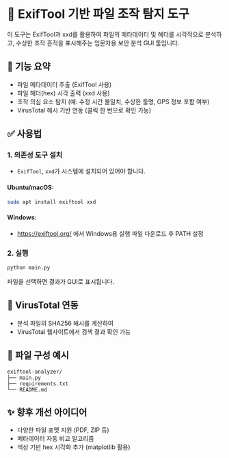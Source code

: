 # 📁 ExifTool 기반 파일 조작 탐지 도구

이 도구는 ExifTool과 xxd를 활용하여 파일의 메타데이터 및 헤더를 시각적으로 분석하고,
수상한 조작 흔적을 표시해주는 입문자용 보안 분석 GUI 툴입니다.

## 🔧 기능 요약
- 파일 메타데이터 추출 (ExifTool 사용)
- 파일 헤더(hex) 시각 출력 (xxd 사용)
- 조작 의심 요소 탐지 (예: 수정 시간 불일치, 수상한 툴명, GPS 정보 포함 여부)
- VirusTotal 해시 기반 연동 (클릭 한 번으로 확인 가능)

## ✅ 사용법

### 1. 의존성 도구 설치
- `ExifTool`, `xxd`가 시스템에 설치되어 있어야 합니다.

#### Ubuntu/macOS:
```bash
sudo apt install exiftool xxd
```

#### Windows:
- https://exiftool.org/ 에서 Windows용 실행 파일 다운로드 후 PATH 설정

### 2. 실행
```bash
python main.py
```

파일을 선택하면 결과가 GUI로 표시됩니다.

## 🔗 VirusTotal 연동
- 분석 파일의 SHA256 해시를 계산하여
- VirusTotal 웹사이트에서 검색 결과 확인 가능

## 📁 파일 구성 예시
```
exiftool-analyzer/
├── main.py
├── requirements.txt
└── README.md
```

## ✨ 향후 개선 아이디어
- 다양한 파일 포맷 지원 (PDF, ZIP 등)
- 메타데이터 자동 비교 알고리즘
- 색상 기반 hex 시각화 추가 (matplotlib 활용)